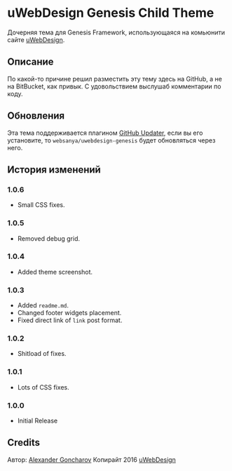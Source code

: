 # uWebDesign Genesis Child Theme

Дочерняя тема для Genesis Framework, использующаяся на комьюнити сайте [uWebDesign](https://uwebdesign.ru/).

## Описание

По какой-то причине решил разместить эту тему здесь на GitHub, а не на BitBucket, как привык. С удовольствием выслушаб комментарии по коду.

## Обновления

Эта тема поддерживается плагином [GitHub Updater](https://github.com/afragen/github-updater), если вы его установите, то `websanya/uwebdesign-genesis` будет обновляться через него.

## История изменений

### 1.0.6
* Small CSS fixes.

### 1.0.5
* Removed debug grid.

### 1.0.4
* Added theme screenshot.

### 1.0.3
* Added `readme.md`.
* Changed footer widgets placement.
* Fixed direct link of `link` post format.

### 1.0.2
* Shitload of fixes.

### 1.0.1
* Lots of CSS fixes.

### 1.0.0
* Initial Release

## Credits

Автор: [Alexander Goncharov](https://websanya.ru/)
Копирайт 2016 [uWebDesign](https://uwebdesign.ru/)